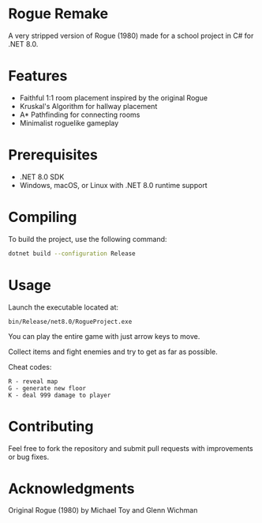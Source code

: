 # Rogue Remake
A very stripped version of Rogue (1980) made for a school project in C# for .NET 8.0.

# Features
- Faithful 1:1 room placement inspired by the original Rogue
- Kruskal's Algorithm for hallway placement
- A* Pathfinding for connecting rooms
- Minimalist roguelike gameplay

# Prerequisites

- .NET 8.0 SDK
- Windows, macOS, or Linux with .NET 8.0 runtime support

# Compiling
To build the project, use the following command:
```bash
dotnet build --configuration Release
```

# Usage
Launch the executable located at:
```
bin/Release/net8.0/RogueProject.exe
```

You can play the entire game with just arrow keys to move. 

Collect items and fight enemies and try to get as far as possible.

Cheat codes:
```
R - reveal map
G - generate new floor
K - deal 999 damage to player
```

# Contributing
Feel free to fork the repository and submit pull requests with improvements or bug fixes.

# Acknowledgments
Original Rogue (1980) by Michael Toy and Glenn Wichman
